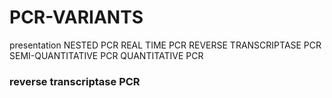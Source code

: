 # PCR-VARIANTS
presentation
NESTED PCR
REAL TIME PCR
REVERSE TRANSCRIPTASE PCR
SEMI-QUANTITATIVE PCR
QUANTITATIVE PCR
### reverse transcriptase PCR
